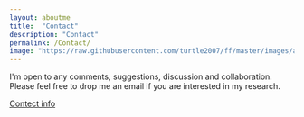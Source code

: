 ```yaml
---
layout: aboutme
title:  "Contact"
description: "Contact"
permalink: /Contact/
image: "https://raw.githubusercontent.com/turtle2007/ff/master/images/aboutme/contact.png"
---
```


I'm open to any comments, suggestions, discussion and collaboration. Please feel free to drop me an email if you are interested in my research.

[Contect info] 

[Contect info]: http://www.biglab.co.uk/people/feng
